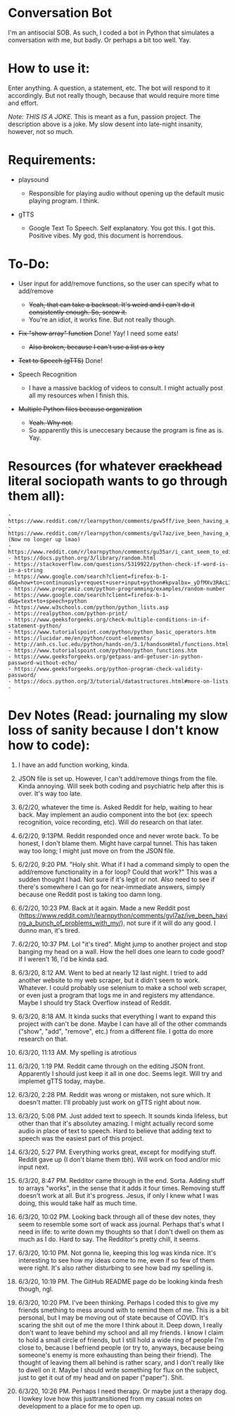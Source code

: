 # Conversation Bot
I'm an antisocial SOB. As such, I coded a bot in Python that simulates a conversation with me, but badly. Or perhaps a bit too well. Yay.

# How to use it:
Enter anything. A question, a statement, etc. The bot will respond to it accordingly. But not really though, because that would require more time and effort.

*Note: THIS IS A JOKE.*
This is meant as a fun, passion project. The description above is a joke. My slow desent into late-night insanity, however, not so much.

# Requirements:
- playsound
    - Responsible for playing audio without opening up the default music playing program. I think.

- gTTS
  - Google Text To Speech. Self explanatory. You got this. I got this. Positive vibes. My god, this document is horrendous.

# To-Do:
- User input for add/remove functions, so the user can specify what to add/remove
    - ~~Yeah, that can take a backseat. It's weird and I can't do it consistently enough. So, screw it.~~ 
    - You're an idiot, it works fine. But not really though.

- ~~Fix "show array" function~~ Done! Yay! I need some eats!
    - ~~Also broken, because I can't use a list as a key~~

- ~~Text to Speech (gTTS)~~ Done!
- Speech Recognition
    - I have a massive backlog of videos to consult. I might actually post all my resources when I finish this. 

- ~~Multiple Python files because organization~~
     - ~~Yeah. Why not.~~
    - So apparently this is uneccesary because the program is fine as is. Yay.

# Resources (for whatever ~~crackhead~~ literal sociopath wants to go through them all):
    - https://www.reddit.com/r/learnpython/comments/gvw5ff/ive_been_having_a_lot_of_problems_with_my_code/fsru9j8/
    - https://www.reddit.com/r/learnpython/comments/gvl7az/ive_been_having_a_bunch_of_problems_with_my/ (Now no longer up lmao)
    -  https://www.reddit.com/r/learnpython/comments/gu35ar/i_cant_seem_to_edit_a_list_from_within_a_for/
    - https://docs.python.org/3/library/random.html
    - https://stackoverflow.com/questions/5319922/python-check-if-word-is-in-a-string
    - https://www.google.com/search?client=firefox-b-1-d&q=how+to+continuously+request+user+input+python#kpvalbx=_yDfMXv3RAcLI_QaX1KVg33
    - https://www.programiz.com/python-programming/examples/random-number
    - https://www.google.com/search?client=firefox-b-1-d&q=text+to+speech+python
    - https://www.w3schools.com/python/python_lists.asp
    - https://realpython.com/python-print/
    - https://www.geeksforgeeks.org/check-multiple-conditions-in-if-statement-python/
    - https://www.tutorialspoint.com/python/python_basic_operators.htm
    - https://lucidar.me/en/python/count-elements/
    - http://anh.cs.luc.edu/python/hands-on/3.1/handsonHtml/functions.html
    - https://www.tutorialspoint.com/python/python_functions.htm
    - https://www.geeksforgeeks.org/getpass-and-getuser-in-python-password-without-echo/
    - https://www.geeksforgeeks.org/python-program-check-validity-password/
    - https://docs.python.org/3/tutorial/datastructures.html#more-on-lists
    - 

# Dev Notes (Read: journaling my slow loss of sanity because I don't know how to code):
1. I have an add function working, kinda.

2. JSON file is set up. However, I can't add/remove things from the file. Kinda annoying. Will seek both coding and psychiatric help after this is over. It's way too late.

3. 6/2/20, whatever the time is. Asked Reddit for help, waiting to hear back. May implement an audio component into the bot (ex: speech recognition, voice recording, etc). Will do research on that later.

4. 6/2/20, 9:13PM. Reddit responded once and never wrote back. To be honest, I don't blame them. Might have carpal tunnel. This has taken way too long; I might just move on from the JSON file.

5. 6/2/20, 9:20 PM. "Holy shit. What if I had a command simply to open the add/remove functionality in a for loop? Could that work?" This was a sudden thought I had. Not sure if it's legit or not. Also need to see if there's somewhere I can go for near-immediate answers, simply because one Reddit post is taking too damn long.

6. 6/2/20, 10:23 PM. Back at it again. Made a new Reddit post (https://www.reddit.com/r/learnpython/comments/gvl7az/ive_been_having_a_bunch_of_problems_with_my/), not sure if it will do any good. I dunno man, it's tired.

7. 6/2/20, 10:37 PM. Lol "it's tired". Might jump to another project and stop banging my head on a wall. How the hell does one learn to code good? If I weren't 16, I'd be kinda sad.

8. 6/3/20, 8:12 AM. Went to bed at nearly 12 last night. I tried to add another website to my web scraper, but it didn't seem to work. Whatever. I could probably use selenium to make a school web scraper, or even just a program that logs me in and registers my attendance. Maybe I should try Stack Overflow instead of Reddit.

9. 6/3/20, 8:18 AM. It kinda sucks that everything I want to expand this project with can't be done. Maybe I can have all of the other commands ("show", "add", "remove", etc.) from a different file. I gotta do more research on that.

10. 6/3/20, 11:13 AM. My spelling is atrotious

11. 6/3/20, 1:19 PM. Reddit came through on the editing JSON front. Apparently I should just keep it all in one doc. Seems legit. Will try and implemet gTTS today, maybe.

12. 6/3/20, 2:28 PM. Reddit was wrong or mistaken, not sure which. It doesn't matter. I'll probably just work on gTTS right about now.

13. 6/3/20, 5:08 PM. Just added text to speech. It sounds kinda lifeless, but other than that it's absolutey amazing. I might actually record some audio in place of text to speech. Hard to believe that adding text to speech was the easiest part of this project.

14. 6/3/20, 5:27 PM. Everything works great, except for modifying stuff. Reddit gave up (I don't blame them tbh). Will work on food and/or mic input next.

15. 6/3/20, 8:47 PM. Redditor came through in the end. Sorta. Adding stuff to arrays "works", in the sense that it adds it four times. Removing stuff doesn't work at all. But it's progress. Jesus, if only I knew what I was doing, this would take half as much time.

16. 6/3/20, 10:02 PM. Looking back through all of these dev notes, they seem to resemble some sort of wack ass journal. Perhaps that's what I need in life: to write down my thoughts so that I don't dwell on them as much as I do. Hard to say. The Redditor's pretty chill, it seems.

17. 6/3/20, 10:10 PM. Not gonna lie, keeping this log was kinda nice. It's interesting to see how my ideas come to me, even if so few of them were right. It's also rather disturbing to see how bad my spelling is. 

18. 6/3/20, 10:19 PM. The GitHub README page do be looking kinda fresh though, ngl.

19. 6/3/20, 10:20 PM. I've been thinking. Perhaps I coded this to give my friends smething to mess around with to remind them of me. This is a bit personal, but I may be moving out of state because of COVID. It's scaring the shit out of me the more I think about it. Deep down, I really don't want to leave behind my school and all my friends. I know I claim to hold a small circle of friends, but I still hold a wide ring of people I'm close to, because I befriend people (or try to, anyways, because being someone's enemy is more exhausting than being their friend). The thought of leaving them all behind is rather scary, and I don't really like to dwell on it. Maybe I should write something for flux on the subject, just to get it out of my head and on paper ("paper"). Shit.

20. 6/3/20, 10:26 PM. Perhaps I need therapy. Or maybe just a therapy dog. I lowkey love how this justtransitioned from my casual notes on development to a place for me to open up.